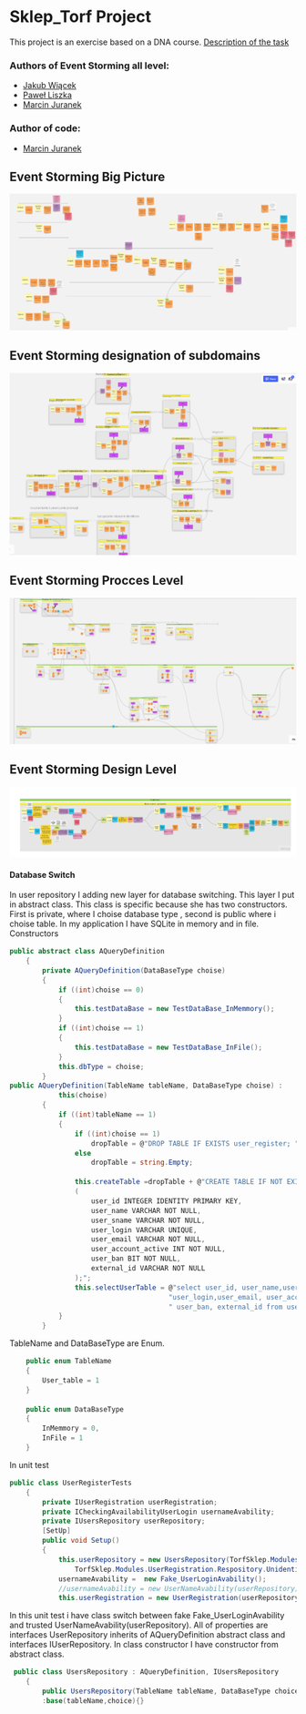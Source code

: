 # Sklep_Torf Project
This project is an exercise based on a DNA course.
[Description of the task](http://ismartdev.pl/dna-zadania/dna-zadania-wstep/)
### Authors of Event Storming all level:
-  [Jakub Wiącek](https://www.linkedin.com/in/jakub-wi%C4%85cek-512551b6/ "Jakub Wiącek")
-  [Paweł Liszka](https://pl.linkedin.com/in/pawe%C5%82-liszka-a88240184?trk=people-guest_profile-result-card_result-card_full-click "Paweł Liszka")
-  [Marcin Juranek](https://www.linkedin.com/in/marcin-juranek-abb09899/ "Marcin Juranek")
### Author of code:
- [Marcin Juranek](https://www.linkedin.com/in/marcin-juranek-abb09899/ "Marcin Juranek")
## Event Storming Big Picture
[![](https://github.com/marcinJ81/Sklep_Torf/blob/master/ES_image/ESBP_main.PNG)](https://github.com/marcinJ81/Sklep_Torf/blob/master/ES_image/ESBP_main.PNG "Big Picture")

## Event Storming designation of subdomains
[![](https://github.com/marcinJ81/Sklep_Torf/blob/master/ES_image/SB_ekran_glowny.PNG)](https://github.com/marcinJ81/Sklep_Torf/blob/master/ES_image/SB_ekran_glowny.PNG "Subdomains")

## Event Storming Procces Level
[![](https://github.com/marcinJ81/Sklep_Torf/blob/master/ES_image/BC_glowny_widok.PNG)](https://github.com/marcinJ81/Sklep_Torf/blob/master/ES_image/BC_glowny_widok.PNG "Procces Level")

## Event Storming Design Level
[![](https://github.com/marcinJ81/Sklep_Torf/blob/master/ES_image/ES_DL_User.jpg)](https://github.com/marcinJ81/Sklep_Torf/blob/master/ES_image/ES_DL_User.jpg "First BC in Design Level")

#### Database Switch
In user repository I adding new layer for database switching. This layer I put in abstract class. This class is specific because she has two constructors. First is private, where I choise database type , second is public where i choise table. In my application I have SQLite in memory and in file.
Constructors
```csharp
public abstract class AQueryDefinition
    {
        private AQueryDefinition(DataBaseType choise)
        {
            if ((int)choise == 0)
            {
                this.testDataBase = new TestDataBase_InMemmory();
            }
            if ((int)choise == 1)
            {
                this.testDataBase = new TestDataBase_InFile();
            }
            this.dbType = choise;
        }
public AQueryDefinition(TableName tableName, DataBaseType choise) :
            this(choise)
        {
            if ((int)tableName == 1)
            {
                if ((int)choise == 1)
                    dropTable = @"DROP TABLE IF EXISTS user_register; ";
                else
                    dropTable = string.Empty;

                this.createTable =dropTable + @"CREATE TABLE IF NOT EXISTS user_register
                (
                    user_id INTEGER IDENTITY PRIMARY KEY,
                    user_name VARCHAR NOT NULL,
                    user_sname VARCHAR NOT NULL,
                    user_login VARCHAR UNIQUE,
                    user_email VARCHAR NOT NULL,
                    user_account_active INT NOT NULL,
                    user_ban BIT NOT NULL,
                    external_id VARCHAR NOT NULL
                );";
                this.selectUserTable = @"select user_id, user_name,user_sname," +
                                       "user_login,user_email, user_account_active " +
                                       " user_ban, external_id from user_register";
            }
        }
```
TableName and DataBaseType are Enum.
```csharp
    public enum TableName
    {
        User_table = 1
    }

    public enum DataBaseType
    {
        InMemmory = 0,
        InFile = 1
    }
```
In unit test
```csharp
public class UserRegisterTests
    {
        private IUserRegistration userRegistration;
        private ICheckingAvailabilityUserLogin usernameAvability;
        private IUsersRepository userRepository;
        [SetUp]
        public void Setup()
        {
            this.userRepository = new UsersRepository(TorfSklep.Modules.UserRegistration.Respository.UnidentifiedUsers.TableName.User_table,
                TorfSklep.Modules.UserRegistration.Respository.UnidentifiedUsers.DataBaseType.InFile);
            usernameAvability =  new Fake_UserLoginAvability();
            //usernameAvability = new UserNameAvability(userRepository);
            this.userRegistration = new UserRegistration(userRepository, usernameAvability);
```
In this unit test i have class switch between fake Fake_UserLoginAvability and trusted UserNameAvability(userRepository).
All of properties are interfaces
UserRepository inherits of AQueryDefinition abstract class and interfaces IUserRepository. In class constructor I have constructor from abstract class.
```csharp
 public class UsersRepository : AQueryDefinition, IUsersRepository
    {
        public UsersRepository(TableName tableName, DataBaseType choice)
        :base(tableName,choice){}
```